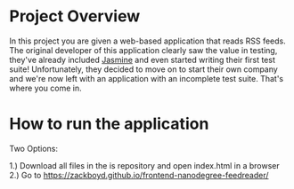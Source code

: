 # Project Overview

In this project you are given a web-based application that reads RSS feeds. The original developer of this application clearly saw the value in testing, they've already included [Jasmine](http://jasmine.github.io/) and even started writing their first test suite! Unfortunately, they decided to move on to start their own company and we're now left with an application with an incomplete test suite. That's where you come in.

# How to run the application

Two Options:

1.) Download all files in the is repository and open index.html in a browser
2.) Go to https://zackboyd.github.io/frontend-nanodegree-feedreader/